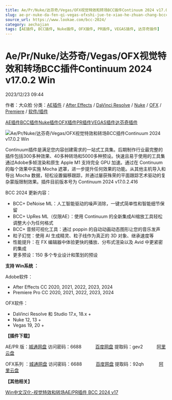 ```yaml
---
title: Ae/Pr/Nuke/达芬奇/Vegas/OFX视觉特效和转场BCC插件Continuum 2024 v17.0.2 Win
slug: ae-pr-nuke-da-fen-qi-vegas-ofxshi-jue-te-xiao-he-zhuan-chang-bcccha-jian-continuum-2024-v17-0-2-win
source_url: https://www.lookae.com/bcc-2024/
category: aechajian
tags: [AE插件, BCC插件, Nuke插件, OFX插件, PR插件, VEGAS插件, 达芬奇插件]
---
```

# Ae/Pr/Nuke/达芬奇/Vegas/OFX视觉特效和转场BCC插件Continuum 2024 v17.0.2 Win

2023/12/23 09:44

作者：大众脸
分类：[AE插件](https://www.lookae.com/after-effects/aechajian/) / [After Effects](https://www.lookae.com/after-effects/) / [DaVinci Resolve](https://www.lookae.com/qitarjcj/resolvezy/) / [Nuke](https://www.lookae.com/qitarjcj/nukezy/) / [OFX](https://www.lookae.com/qitarjcj/ofxzy/) / [Premiere](https://www.lookae.com/qitarjcj/premierezy/) / [软件/插件](https://www.lookae.com/qitarjcj/)

[AE插件](https://www.lookae.com/tag/ae%e6%8f%92%e4%bb%b6/)[BCC插件](https://www.lookae.com/tag/bcc%e6%8f%92%e4%bb%b6/)[Nuke插件](https://www.lookae.com/tag/nuke%e6%8f%92%e4%bb%b6/)[OFX插件](https://www.lookae.com/tag/ofx%e6%8f%92%e4%bb%b6/)[PR插件](https://www.lookae.com/tag/pr%e6%8f%92%e4%bb%b6/)[VEGAS插件](https://www.lookae.com/tag/vegas%e6%8f%92%e4%bb%b6/)[达芬奇插件](https://www.lookae.com/tag/%e8%be%be%e8%8a%ac%e5%a5%87%e6%8f%92%e4%bb%b6/)

![Ae/Pr/Nuke/达芬奇/Vegas/OFX视觉特效和转场BCC插件Continuum 2024 v17.0.2 Win](https://www.lookae.com/wp-content/uploads/2023/02/BCC-2023-OFX.jpg "Ae/Pr/Nuke/达芬奇/Vegas/OFX视觉特效和转场BCC插件Continuum 2024 v17.0.2 Win-LookAE.com")

Continuum插件是满足您内容创建需求的一站式工具集。后期制作行业最完整的插件包括300多种效果、40多种转场和5000多种预设。快速且易于使用的工具集通过Adob​​e多帧渲染和原生 Apple M1 支持完全 GPU 加速。通过在 Continuum 的每个效果中实施 Mocha 遮罩，进一步提升任何效果的功能。从其他主机导入和导出 Mocha 数据，轻松设置偏移跟踪，并通过屡获殊荣的平面跟踪艺术驱动的复杂蒙版限制效果。插件目前版本号为 Continuum 2024 v17.0.2.416

BCC 2024 更新内容：

* BCC+ DeNoise ML：人工智能驱动的噪声消除，一键式简单性和智能细节保留
* BCC+ UpRes ML（仅限AE）：使用 Continuum 的全新集成AI缩放工具轻松调整大小为任何格式
* BCC+ 音频可视化工具：通过 poppin 的自动动画动态图形让您的音乐发声
* 粒子幻觉：使用 AI 生成精灵、粒子线作为真正的 3D 对象、继承速度等
* 性能提升：在 FX 编辑器中体验更快的播放、分布式渲染以及 Avid 中更紧密的集成
* 更多预设：150 多个专业设计和策划的预设

**支持 Win系统 ：**

Adobe软件：

* After Effects CC 2020, 2021, 2022, 2023, 2024
* Premiere Pro CC 2020, 2021, 2022, 2023, 2024

OFX软件：

* DaVinci Resolve 和 Studio 17.x, 18.x +
* Nuke 12, 13 +
* Vegas 19, 20 +

**【插件下载】**

AE/PR 版：[城通网盘](https://url70.ctfile.com/f/2827370-995408860-966498?p=4431) 访问密码：6688           [百度网盘](https://pan.baidu.com/s/13aqL2EpFYhC-38aN-Y0VUA?pwd=gev2) 提取码：gev2           [阿里云盘](https://www.alipan.com/s/QrcL9UsSfzy)

OFX系列 ：[城通网盘](https://url70.ctfile.com/f/2827370-995408839-137ddf?p=4431) 访问密码：6688           [百度网盘](https://pan.baidu.com/s/16cJE06iO1mMOVAeQUD5awQ?pwd=92qh) 提取码：92qh            [阿里云盘](https://www.alipan.com/s/SgqMLZqbAaU)

**【其他相关】**

[Win中文汉化-视觉特效和转场AE/PR插件 BCC 2024 v17](https://www.lookae.com/bcc-2021-ch/)
